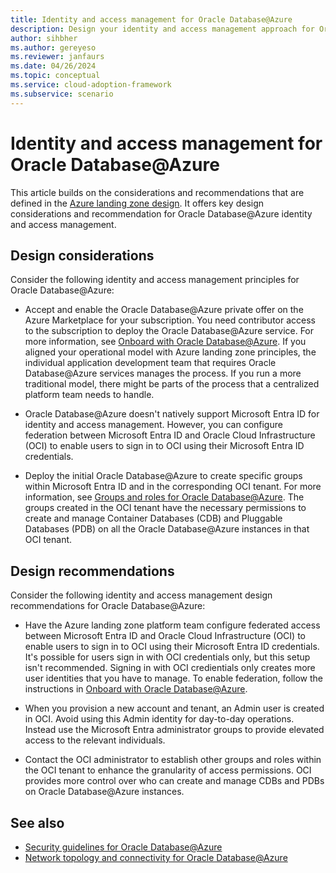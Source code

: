```yaml
---
title: Identity and access management for Oracle Database@Azure
description: Design your identity and access management approach for Oracle Database@Azure.
author: sihbher
ms.author: gereyeso
ms.reviewer: janfaurs
ms.date: 04/26/2024
ms.topic: conceptual
ms.service: cloud-adoption-framework
ms.subservice: scenario
---
```

# Identity and access management for Oracle Database@Azure

This article builds on the considerations and recommendations that are defined in the [Azure landing zone design](/azure/cloud-adoption-framework/ready/landing-zone/). It offers key design considerations and recommendation for Oracle Database@Azure identity and access management.

## Design considerations

Consider the following identity and access management principles for Oracle Database@Azure:

- Accept and enable the Oracle Database@Azure private offer on the Azure Marketplace for your subscription. You need contributor access to the subscription to deploy the Oracle Database@Azure service. For more information, see [Onboard with Oracle Database@Azure](/azure/oracle/oracle-db/onboard-oracle-database). If you aligned your operational model with Azure landing zone principles, the individual application development team that requires Oracle Database@Azure services manages the process. If you run a more traditional model, there might be parts of the process that a centralized platform team needs to handle.

- Oracle Database@Azure doesn't natively support Microsoft Entra ID for identity and access management. However, you can configure federation between Microsoft Entra ID and Oracle Cloud Infrastructure (OCI) to enable users to sign in to OCI using their Microsoft Entra ID credentials.

- Deploy the initial Oracle Database@Azure to create specific groups within Microsoft Entra ID and in the corresponding OCI tenant. For more information, see [Groups and roles for Oracle Database@Azure](/azure/oracle/oracle-db/oracle-database-groups-roles). The groups created in the OCI tenant have the necessary permissions to create and manage Container Databases (CDB) and Pluggable Databases (PDB) on all the Oracle Database@Azure instances in that OCI tenant.

## Design recommendations

Consider the following identity and access management design recommendations for Oracle Database@Azure:

- Have the Azure landing zone platform team configure federated access between Microsoft Entra ID and Oracle Cloud Infrastructure (OCI) to enable users to sign in to OCI using their Microsoft Entra ID credentials. It's possible for users sign in with OCI credentials only, but this setup isn't recommended. Signing in with OCI credientials only creates more user identities that you have to manage. To enable federation, follow the instructions in [Onboard with Oracle Database@Azure](/azure/oracle/oracle-db/onboard-oracle-database#step-3-optional-create-identity-federation-using-azures-identity-service).

- When you provision a new account and tenant, an Admin user is created in OCI. Avoid using this Admin identity for day-to-day operations. Instead use the Microsoft Entra administrator groups to provide elevated access to the relevant individuals.

- Contact the OCI administrator to establish other groups and roles within the OCI tenant to enhance the granularity of access permissions. OCI provides more control over who can create and manage CDBs and PDBs on Oracle Database@Azure instances.

## See also

- [Security guidelines for Oracle Database@Azure](oracle-security-overview-odaa.md)
- [Network topology and connectivity for Oracle Database@Azure](oracle-network-topology-odaa.md)
